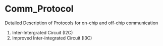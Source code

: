 # Comm_Protocol
Detailed Description of Protocols for on-chip and off-chip communication

1. Inter-Intergrated Circuit (I2C)  
2. Improved Inter-integrated Circuit (I3C)

